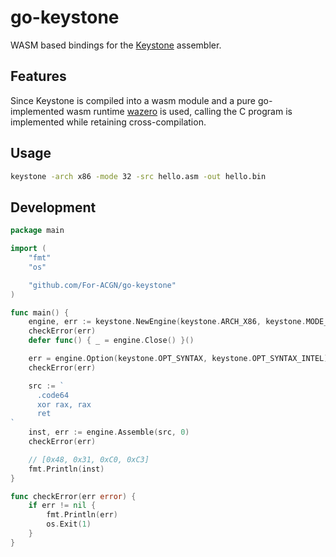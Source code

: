 # go-keystone
WASM based bindings for the [Keystone](https://github.com/keystone-engine/keystone) assembler.
## Features
Since Keystone is compiled into a wasm module and a pure go-implemented wasm runtime [wazero](https://github.com/tetratelabs/wazero) is used, calling the C program is implemented while retaining cross-compilation.
## Usage
```bash
keystone -arch x86 -mode 32 -src hello.asm -out hello.bin
```
## Development
```go
package main

import (
    "fmt"
    "os"

    "github.com/For-ACGN/go-keystone"
)

func main() {
    engine, err := keystone.NewEngine(keystone.ARCH_X86, keystone.MODE_64)
    checkError(err)
    defer func() { _ = engine.Close() }()

    err = engine.Option(keystone.OPT_SYNTAX, keystone.OPT_SYNTAX_INTEL)
    checkError(err)

    src := `
      .code64
      xor rax, rax
      ret
`
    inst, err := engine.Assemble(src, 0)
    checkError(err)

    // [0x48, 0x31, 0xC0, 0xC3]
    fmt.Println(inst)
}

func checkError(err error) {
    if err != nil {
        fmt.Println(err)
        os.Exit(1)
    }
}
```
